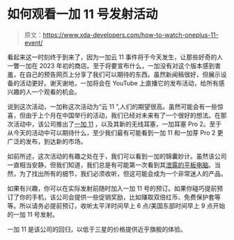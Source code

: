 # 如何观看一加 11 号发射活动

> 原文：<https://www.xda-developers.com/how-to-watch-oneplus-11-event/>

看起来这一时刻终于到来了，因为一加云 11 事件将于今天发生，让那些好奇的人一瞥一加在 2023 年初的商店。至于将要宣布什么，一加没有对这个版本感到害羞，在自己的预告网页上分享了我们可以期待的东西。虽然新闻稿很好，但展示设备的活动更好。谢天谢地，一加将会在 YouTube 上直播它的发布活动，给所有感兴趣的人一个观看的机会。

说到这次活动，一加称这次活动为“云 11 ”,人们的期望很高。虽然可能会有一些惊喜，但由于上个月在中国举行的活动，我们已经对未来有了一个很好的想法。在那次活动中，该公司推出了[一加 11](https://www.xda-developers.com/oneplus-11/) ，以及其新的无线耳塞，一加耳塞 Pro 2。至于从今天的活动中可以期待什么，至少我们最有可能看到一加 11 和一加芽 Pro 2 更广泛的发布，到达新的市场。

如前所述，这次活动的有趣之处在于，我们可以看到一加的锦囊妙计。虽然该公司一直相当安静，但我们知道，我们总是有可能第一次看到其[泄露的平板电脑](https://www.xda-developers.com/oneplus-pad-tablet-renders/)。当然，为了找出所有的细节，我们必须收听，但这可能会成为一个非常迷人的产品。

如果有兴趣，你可以在实际发射前随时加入一加 11 号的预订。如果你碰巧提前预订了你的手机，该公司会提供一些促销奖励，比如赚取双倍红币、免费保护套等等。所以请务必提前预订，收听太平洋时间早上 6 点/美国东部时间早上 9 点开始的一加 11 号发射。

一加 11 是该公司的回归，以低于三星的价格提供近乎旗舰的体验。